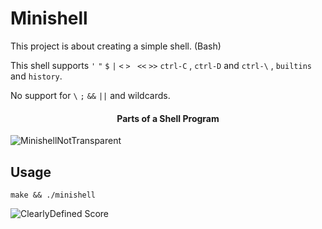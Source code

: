 # Minishell

This project is about creating a simple shell. (Bash)

This shell supports `'`  `"`  `$` `|`  `<`  `>`  ` <<`  `>>`    `ctrl-C` , `ctrl-D` and `ctrl-\` , `builtins` and `history`.

No support for  `\`  `;` `&&` `||` and wildcards.

<h4 text align="center">Parts of a Shell Program</h4>

![MinishellNotTransparent](https://user-images.githubusercontent.com/108487635/184387884-fe79e928-49f4-4708-ab29-c0e847406d06.png)


<h2> Usage </h2>

    make && ./minishell

![ClearlyDefined Score](https://img.shields.io/badge/Success-100%2F100-brightgreen)
